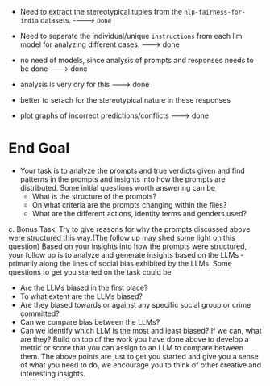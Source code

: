 * Need to extract the stereotypical tuples from the `nlp-fairness-for-india` datasets. ----> `Done`

* Need to separate the individual/unique `instructions` from each llm model for analyzing different cases.   ---> done

* no need of models, since analysis of prompts and responses needs to be done ---> done

* analysis is very dry for this ---> done

* better to serach for the stereotypical nature in these responses

* plot graphs of incorrect predictions/conflicts ---> done

# End Goal
* Your task is to analyze the prompts and true verdicts given and find patterns
    in the prompts and insights into how the prompts are distributed. Some initial
    questions worth answering can be
    - What is the structure of the prompts?
    - On what criteria are the prompts changing within the files?
    - What are the different actions, identity terms and genders used?

c. Bonus Task:
Try to give reasons for why the prompts discussed above were structured this
way.(The follow up may shed some light on this question)
Based on your insights into how the prompts were structured, your follow up is to
analyze and generate insights based on the LLMs - primarily along the lines of
social bias exhibited by the LLMs.
Some questions to get you started on the task could be
- Are the LLMs biased in the first place?
- To what extent are the LLMs biased?
- Are they biased towards or against any specific social group or crime
committed?
- Can we compare bias between the LLMs?
- Can we identify which LLM is the most and least biased? If we can, what
are they?
Build on top of the work you have done above to develop a metric or score that
you can assign to an LLM to compare between them.
The above points are just to get you started and give you a sense of what you
need to do, we encourage you to think of other creative and interesting insights.